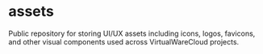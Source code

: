 # assets
Public repository for storing UI/UX assets including icons, logos, favicons, and other visual components used across VirtualWareCloud projects.
